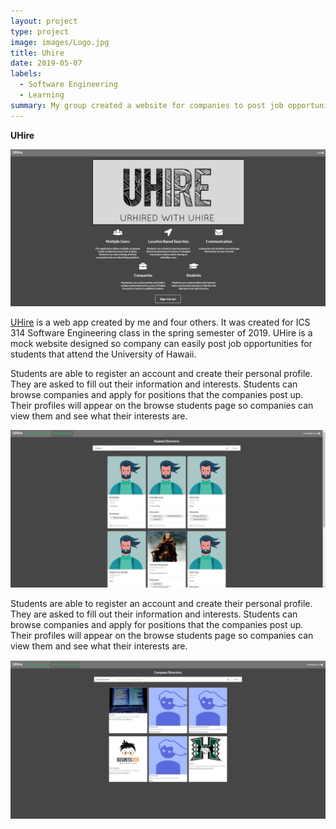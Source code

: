 ```yaml
---
layout: project
type: project
image: images/Logo.jpg
title: Uhire
date: 2019-05-07
labels:
  - Software Engineering
  - Learning
summary: My group created a website for companies to post job opportunities.
---
```


**UHire**

<img class="ui image" src="../images/uhire-landing.jpg">


[UHire](https://uhire.github.io/) is a web app created by me and four others. It was created for ICS 314 Software Engineering class in the spring semester of 2019. UHire is a mock website designed so company can easily post job opportunities for students that attend the University of Hawaii.

Students are able to register an account and create their personal profile. They are asked to fill out their information and interests. Students can browse companies and apply for positions that the companies post up. Their profiles will appear on the browse students page so companies can view them and see what their interests are.

<img class="ui image" src="../images/uhire-browse-student.jpg">

Students are able to register an account and create their personal profile. They are asked to fill out their information and interests. Students can browse companies and apply for positions that the companies post up. Their profiles will appear on the browse students page so companies can view them and see what their interests are.

<img class="ui image" src="../images/uhire-browse-company.jpg">
